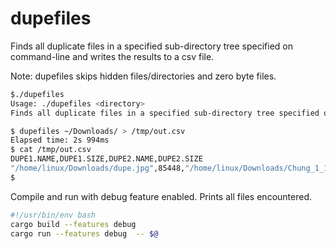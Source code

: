 
# dupefiles

Finds all duplicate files in a specified sub-directory tree specified on command-line and writes the results to a csv file.

Note: dupefiles skips hidden files/directories and zero byte files.

```bash
$./dupefiles
Usage: ./dupefiles <directory>
Finds all duplicate files in a specified sub-directory tree specified on command-line.
```

```bash
$ dupefiles ~/Downloads/ > /tmp/out.csv
Elapsed time: 2s 994ms
$ cat /tmp/out.csv
DUPE1.NAME,DUPE1.SIZE,DUPE2.NAME,DUPE2.SIZE
"/home/linux/Downloads/dupe.jpg",85448,"/home/linux/Downloads/Chung_1_1000.jpg",85448
$ 
```

Compile and run with debug feature enabled. Prints all files encountered.

```bash
#!/usr/bin/env bash
cargo build --features debug
cargo run --features debug  -- $@
```
